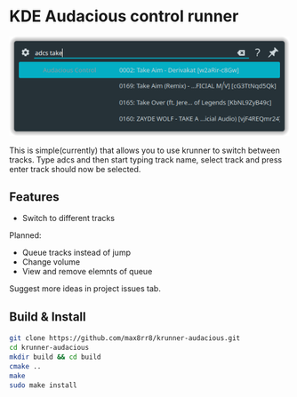 # KDE Audacious control runner

![Example](./docs/demo.png)

This is simple(currently) that allows you to use krunner to switch between tracks. Type adcs and then start typing track name, select track and press enter track should now be selected.

## Features
* Switch to different tracks

Planned:
* Queue tracks instead of jump
* Change volume
* View and remove elemnts of queue

Suggest more ideas in project issues tab.

## Build & Install
```bash
git clone https://github.com/max8rr8/krunner-audacious.git
cd krunner-audacious
mkdir build && cd build
cmake ..
make
sudo make install
```

